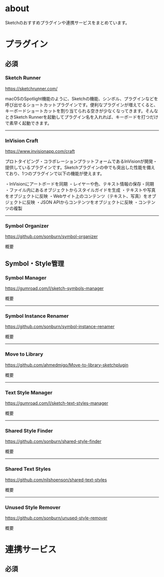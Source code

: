 # about
Sketchのおすすめプラグインや連携サービスをまとめています。

# プラグイン
## 必須
### Sketch Runner
https://sketchrunner.com/

macOSのSpotlight機能のように、Sketchの機能、シンボル、プラグインなどを呼び出せるショートカットプラグインです。便利なプラグインが増えてくると、キーボードショートカットを割り当てられる空きが少なくなってきます。そんなときSketch Runnerを起動してプラグイン名を入れれば、キーボードを打つだけで素早く起動できます。

---

### InVision Craft
https://www.invisionapp.com/craft

プロトタイピング・コラボレーションプラットフォームであるInVisionが開発・提供しているプラグインです。Sketchプラグインの中でも突出した性能を備えており、1つのプラグインで以下の機能が使えます。

・InVisionにアートボードを同期
・レイヤーや色、テキスト情報の保存・同期
・ファイル内にあるオブジェクトからスタイルガイドを生成
・テキストや写真をオブジェクトに反映
・Webサイト上のコンテンツ（テキスト、写真）をオブジェクトに反映
・JSON APIからコンテンツをオブジェクトに反映
・コンテンツの複製

---

### Symbol Organizer
https://github.com/sonburn/symbol-organizer

概要

## Symbol・Style管理
### Symbol Manager
https://gumroad.com/l/sketch-symbols-manager

概要

---

### Symbol Instance Renamer
https://github.com/sonburn/symbol-instance-renamer

概要

---

### Move to Library
https://github.com/ahmedmigo/Move-to-library-sketchplugin

概要

---

### Text Style Manager
https://gumroad.com/l/sketch-text-styles-manager

概要

---

### Shared Style Finder
https://github.com/sonburn/shared-style-finder

概要

---

### Shared Text Styles
https://github.com/nilshoenson/shared-text-styles

概要

---

### Unused Style Remover
https://github.com/sonburn/unused-style-remover

概要


# 連携サービス
## 必須
### 

